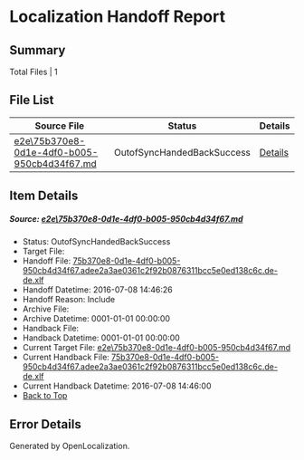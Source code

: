 # <a name='report-top'></a> Localization Handoff Report

## Summary
 Total Files | 1

## File List
 Source File | Status | Details 
 ----------- | ------ | ------- 
 [e2e\75b370e8-0d1e-4df0-b005-950cb4d34f67.md](https://github.com/OpenLocalizationTestOrg/oltest/blob/3d5c1cfc7fa4c3b4a85ca9ed92644d714ebd5129/e2e/75b370e8-0d1e-4df0-b005-950cb4d34f67.md) | OutofSyncHandedBackSuccess | [Details](#3a4d617656459e10bb0c062e8332d5a5983271122)

## Item Details
##### <a name='3a4d617656459e10bb0c062e8332d5a5983271122'></a> Source: [e2e\75b370e8-0d1e-4df0-b005-950cb4d34f67.md](https://github.com/OpenLocalizationTestOrg/oltest/blob/3d5c1cfc7fa4c3b4a85ca9ed92644d714ebd5129/e2e/75b370e8-0d1e-4df0-b005-950cb4d34f67.md)
* Status: OutofSyncHandedBackSuccess
* Target File: 
* Handoff File: [75b370e8-0d1e-4df0-b005-950cb4d34f67.adee2a3ae0361c2f92b0876311bcc5e0ed138c6c.de-de.xlf](https://github.com/OpenLocalizationTestOrg/olhandoff-e2e/blob/a840c054aa7b1a1a383ba03dd85cbd1f1c4ed0df/ol-handoff/OpenLocalizationTestOrg/oltest-dede-fly/ci/ht/75b370e8-0d1e-4df0-b005-950cb4d34f67.adee2a3ae0361c2f92b0876311bcc5e0ed138c6c.de-de.xlf)
* Handoff Datetime: 2016-07-08 14:46:26
* Handoff Reason: Include
* Archive File: 
* Archive Datetime: 0001-01-01 00:00:00
* Handback File: 
* Handback Datetime: 0001-01-01 00:00:00
* Current Target File: [e2e\75b370e8-0d1e-4df0-b005-950cb4d34f67.md](https://github.com/OpenLocalizationTestOrg/oltest-dede-fly/blob/47207254e904ea46de54bcdec0cbd2e186d88077/e2e/75b370e8-0d1e-4df0-b005-950cb4d34f67.md)
* Current Handback File: [75b370e8-0d1e-4df0-b005-950cb4d34f67.adee2a3ae0361c2f92b0876311bcc5e0ed138c6c.de-de.xlf](https://github.com/OpenLocalizationTestOrg/olhandback-e2e/blob/08d187a96f57d00ca61a7c1bb841fce58993e45a/ol-handback/OpenLocalizationTestOrg/oltest-dede-fly/ci/ht/75b370e8-0d1e-4df0-b005-950cb4d34f67.adee2a3ae0361c2f92b0876311bcc5e0ed138c6c.de-de.xlf)
* Current Handback Datetime: 2016-07-08 14:46:00
* [Back to Top](#report-top)


## Error Details

Generated by OpenLocalization.
